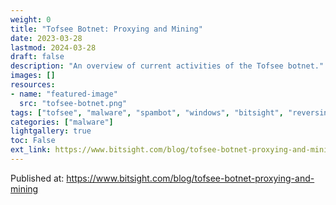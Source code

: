 ```yaml
---
weight: 0
title: "Tofsee Botnet: Proxying and Mining"
date: 2023-03-28
lastmod: 2024-03-28
draft: false
description: "An overview of current activities of the Tofsee botnet."
images: []
resources:
- name: "featured-image"
  src: "tofsee-botnet.png"
tags: ["tofsee", "malware", "spambot", "windows", "bitsight", "reversing", "miner", "proxy", "botnet"]
categories: ["malware"]
lightgallery: true
toc: False
ext_link: https://www.bitsight.com/blog/tofsee-botnet-proxying-and-mining
---
```


Published at: https://www.bitsight.com/blog/tofsee-botnet-proxying-and-mining